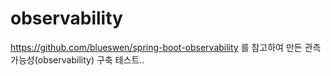# observability
https://github.com/blueswen/spring-boot-observability 를 참고하여 만든 관측가능성(observability) 구축 테스트.. 
